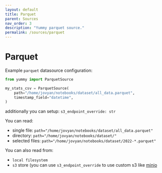 ```yaml
---
layout: default
title: Parquet
parent: Sources
nav_order: 3
description: "Yummy parquet source."
permalink: /sources/parquet
---
```


# Parquet

Example `parquet` datasource configuration:

```python
from yummy import ParquetSource

my_stats_csv = ParquetSource(
    path="/home/jovyan/notebooks/dataset/all_data.parquet",
    timestamp_field="datetime",
)
```

additionally you can setup: 
`s3_endpoint_override: str`

You can read: 
* single file: `path="/home/jovyan/notebooks/dataset/all_data.parquet"`
* directory: `path="/home/jovyan/notebooks/dataset/"`
* selected files: `path="/home/jovyan/notebooks/dataset/2022-*.parquet"`

You can also read from:
* `local filesystem`
* `s3` store (you can use `s3_endpoint_override` to use custom s3 like [minio](https://min.io/)

